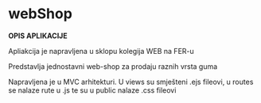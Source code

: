 # webShop

**OPIS APLIKACIJE**

Apliakcija je napravljena u sklopu kolegija WEB na FER-u

Predstavlja jednostavni web-shop za prodaju raznih vrsta guma

Napravljena je u MVC arhitekturi.
U views su smješteni .ejs fileovi, u routes se nalaze rute u .js te su u public nalaze .css fileovi
